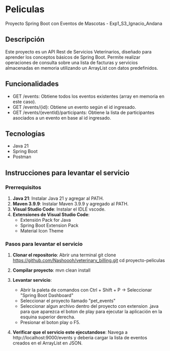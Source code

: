 # Peliculas
Proyecto Spring Boot con Eventos de Mascotas - Exp1_S3_Ignacio_Andana

## Descripción
Este proyecto es un API Rest de Servicios Veterinarios, diseñado para aprender los conceptos básicos de Spring Boot. Permite realizar operaciones de consulta sobre una lista de facturas y servicios almacenadas en memoria utilizando un ArrayList con datos predefinidos.

## Funcionalidades
- GET /events: Obtiene todos los eventos existentes (array en memoria en este caso).
- GET /events/{id}: Obtiene un evento según el id ingresado.
- GET /events/{eventId}/participants: Obtiene la lista de participantes asociados a un evento en base al id ingresado.

## Tecnologías
- Java 21
- Spring Boot
- Postman

## Instrucciones para levantar el servicio

### Prerrequisitos
1. **Java 21**: Instalar Java 21 y agregar al PATH.
2. **Maven 3.9.9**: Instalar Maven 3.9.9 y agregado al PATH.
3. **Visual Studio Code**: Instalar el IDLE vscode.
4. **Extensiones de Visual Studio Code**:
   - Extensión Pack for Java
   - Spring Boot Extension Pack
   - Material Icon Theme

### Pasos para levantar el servicio

1. **Clonar el repositorio**:
   Abrir una terminal 
   git clone https://github.com/Nashoooh/veterinary_billing.git
   cd proyecto-peliculas

2. **Compilar proyecto**:
    mvn clean install

3. **Levantar servicio**:
    - Abrir la paleta de comandos con Ctrl + Shift + P -> Seleccionar "Spring Boot Dashboard"
    - Seleccionar el proyecto llamado "pet_events"
    - Seleccionar algun archivo dentro del proyecto con extension .java para que aparezca el boton de play para ejecutar la aplicación en la esquina superior derecha.
    - Presionar el boton play o F5.

4. **Verificar que el servicio este ejecutandose**:
    Navega a http://localhost:9000/events y deberia cargar la lista de eventos creados en el ArrayList en JSON.